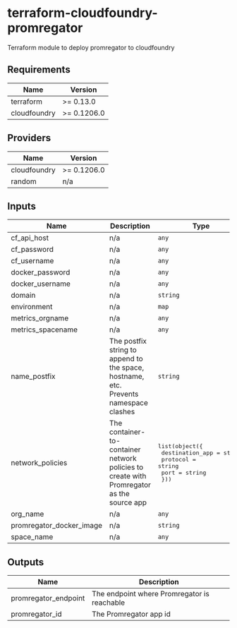 # terraform-cloudfoundry-promregator
Terraform module to deploy promregator to cloudfoundry


## Requirements

| Name | Version |
|------|---------|
| terraform | >= 0.13.0 |
| cloudfoundry | >= 0.1206.0 |

## Providers

| Name | Version |
|------|---------|
| cloudfoundry | >= 0.1206.0 |
| random | n/a |

## Inputs

| Name | Description | Type | Default | Required |
|------|-------------|------|---------|:--------:|
| cf\_api\_host | n/a | `any` | n/a | yes |
| cf\_password | n/a | `any` | n/a | yes |
| cf\_username | n/a | `any` | n/a | yes |
| docker\_password | n/a | `any` | n/a | yes |
| docker\_username | n/a | `any` | n/a | yes |
| domain | n/a | `string` | `"apps.internal"` | no |
| environment | n/a | `map` | `{}` | no |
| metrics\_orgname | n/a | `any` | n/a | yes |
| metrics\_spacename | n/a | `any` | n/a | yes |
| name\_postfix | The postfix string to append to the space, hostname, etc. Prevents namespace clashes | `string` | `""` | no |
| network\_policies | The container-to-container network policies to create with Promregator as the source app | <pre>list(object({<br>    destination_app = string<br>    protocol        = string<br>    port            = string<br>  }))</pre> | `[]` | no |
| org\_name | n/a | `any` | n/a | yes |
| promregator\_docker\_image | n/a | `string` | `"promregator/promregator:0.8.5"` | no |
| space\_name | n/a | `any` | n/a | yes |

## Outputs

| Name | Description |
|------|-------------|
| promregator\_endpoint | The endpoint where Promregator is reachable |
| promregator\_id | The Promregator app id |